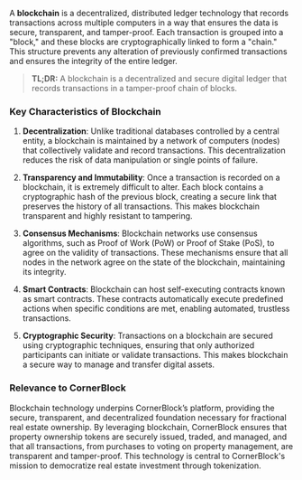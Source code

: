 A **blockchain** is a decentralized, distributed ledger technology that records transactions across multiple computers in a way that ensures the data is secure, transparent, and tamper-proof. Each transaction is grouped into a "block," and these blocks are cryptographically linked to form a "chain." This structure prevents any alteration of previously confirmed transactions and ensures the integrity of the entire ledger.

>**TL;DR:** A blockchain is a decentralized and secure digital ledger that records transactions in a tamper-proof chain of blocks.

### Key Characteristics of Blockchain

1. **Decentralization**: Unlike traditional databases controlled by a central entity, a blockchain is maintained by a network of computers (nodes) that collectively validate and record transactions. This decentralization reduces the risk of data manipulation or single points of failure.

2. **Transparency and Immutability**: Once a transaction is recorded on a blockchain, it is extremely difficult to alter. Each block contains a cryptographic hash of the previous block, creating a secure link that preserves the history of all transactions. This makes blockchain transparent and highly resistant to tampering.

3. **Consensus Mechanisms**: Blockchain networks use consensus algorithms, such as Proof of Work (PoW) or Proof of Stake (PoS), to agree on the validity of transactions. These mechanisms ensure that all nodes in the network agree on the state of the blockchain, maintaining its integrity.

4. **Smart Contracts**: Blockchain can host self-executing contracts known as smart contracts. These contracts automatically execute predefined actions when specific conditions are met, enabling automated, trustless transactions.

5. **Cryptographic Security**: Transactions on a blockchain are secured using cryptographic techniques, ensuring that only authorized participants can initiate or validate transactions. This makes blockchain a secure way to manage and transfer digital assets.

### Relevance to CornerBlock

Blockchain technology underpins CornerBlock’s platform, providing the secure, transparent, and decentralized foundation necessary for fractional real estate ownership. By leveraging blockchain, CornerBlock ensures that property ownership tokens are securely issued, traded, and managed, and that all transactions, from purchases to voting on property management, are transparent and tamper-proof. This technology is central to CornerBlock's mission to democratize real estate investment through tokenization.